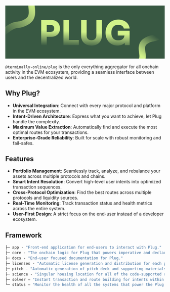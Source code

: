 ![Plug banner](/plug.png)

`@terminally-online/plug` is the only everything aggregator for all onchain activity in the EVM ecosystem, providing a seamless interface between users and the decentralized world.

## Why Plug?

-   **Universal Integration**: Connect with every major protocol and platform in the EVM ecosystem.
-   **Intent-Driven Architecture**: Express what you want to achieve, let Plug handle the complexity.
-   **Maximum Value Extraction**: Automatically find and execute the most optimal routes for your transactions.
-   **Enterprise-Grade Reliability**: Built for scale with robust monitoring and fail-safes.

## Features

-   **Portfolio Management**: Seamlessly track, analyze, and rebalance your assets across multiple protocols and chains.
-   **Smart Intent Resolution**: Convert high-level user intents into optimized transaction sequences.
-   **Cross-Protocol Optimization**: Find the best routes across multiple protocols and liquidity sources.
-   **Real-Time Monitoring**: Track transaction status and health metrics across the entire system.
-   **User-First Design**: A strict focus on the end-user instead of a developer ecosystem.

## Framework

```ml
├─ app - "Front-end application for end-users to interact with Plug."
├─ core - "The onchain logic for Plug that powers imperative and declarative intents."
├─ docs - "End-user focused documentation for Plug."
├─ licenses - "Automatic license generation and distribution for each package of Plug."
├─ pitch - "Automatic generation of pitch deck and supporting materials."
├─ science - "Singular housing location for all of the code-supported research of the ecosystem."
├─ solver — "Instant transaction and route building for intents within Plug."
└─ status — "Monitor the health of all the systems that power the Plug ecosystem."
```
